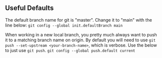 ## Useful Defaults

The default branch name for git is "master". Change it to "main" with the line below:
`git config --global init.defaultBranch main`

When working in a new local branch, you pretty much always want to push it to a matching branch name on origin. By default you will need to use `git push --set-upstream <your-branch-name>`, which is verbose. Use the below to just use `git push`.
`git config --global push.default current`